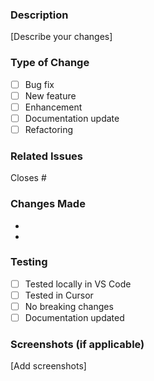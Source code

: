### Description
[Describe your changes]

### Type of Change
- [ ] Bug fix
- [ ] New feature
- [ ] Enhancement
- [ ] Documentation update
- [ ] Refactoring

### Related Issues
Closes #

### Changes Made
- 
- 

### Testing
- [ ] Tested locally in VS Code
- [ ] Tested in Cursor
- [ ] No breaking changes
- [ ] Documentation updated

### Screenshots (if applicable)
[Add screenshots]



